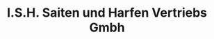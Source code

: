 ---
title: "I.S.H. Saiten und Harfen Vertriebs Gmbh"
url: /remagen/i-s-h-saiten-und-harfen-vertriebs-gmbh/
shop: Instrumente
---